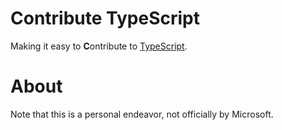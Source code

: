 # Contribute TypeScript

Making it easy to **C**ontribute to [TypeScript](https://github.com/Microsoft/TypeScript).

# About
Note that this is a personal endeavor, not officially by Microsoft.
